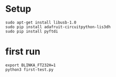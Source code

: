 
# Setup
```
sudo apt-get install libusb-1.0
sudo pip install adafruit-circuitpython-lis3dh
sudo pip install pyftdi
```

# first run
```
export BLINKA_FT232H=1
python3 first-test.py
```